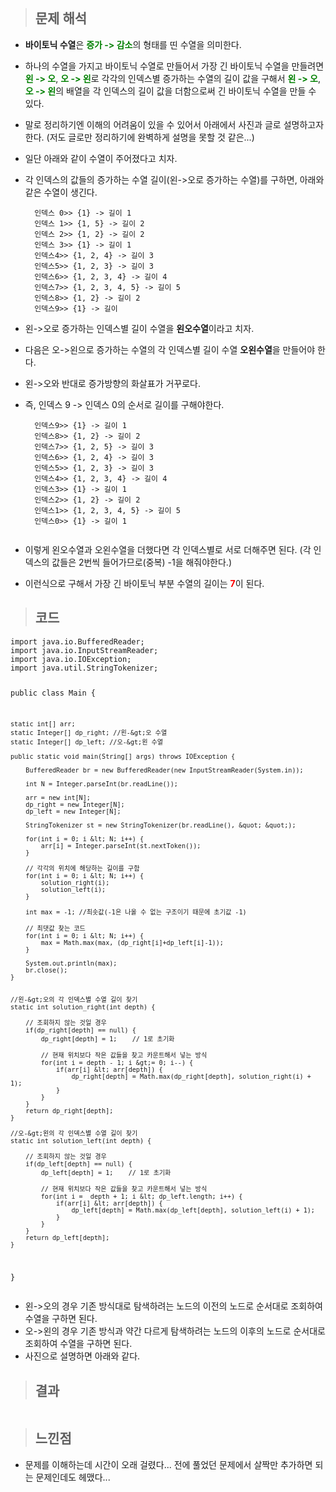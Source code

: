 <p><img alt="" src="https://velog.velcdn.com/images/gayeong39/post/72536966-5009-40bc-b8e1-cb1d62ec838b/image.png" /></p>
<blockquote>
<h2 id="문제-해석">문제 해석</h2>
</blockquote>
<ul>
<li><p><strong>바이토닉 수열</strong>은 <span style="color: green;"><strong>증가 -&gt; 감소</strong></span>의 형태를 띤 수열을 의미한다.</p>
</li>
<li><p>하나의 수열을 가지고 바이토닉 수열로 만들어서 가장 긴 바이토닉 수열을 만들려면 <span style="color: green;"><strong>왼 -&gt; 오</strong></span>, <span style="color: green;"><strong>오 -&gt; 왼</strong></span>로 각각의 인덱스별 증가하는 수열의 길이 값을 구해서  <span style="color: green;"><strong>왼 -&gt; 오</strong></span>, <span style="color: green;"><strong>오 -&gt; 왼</strong></span>의 배열을 각 인덱스의 길이 값을 더함으로써 긴 바이토닉 수열을 만들 수 있다. </p>
</li>
<li><p>말로 정리하기엔 이해의 어려움이 있을 수 있어서 아래에서 사진과 글로 설명하고자 한다. (저도 글로만 정리하기에 완벽하게 설명을 못할 것 같은...)</p>
</li>
<li><p>일단 아래와 같이 수열이 주어졌다고 치자.
<img alt="" src="https://velog.velcdn.com/images/gayeong39/post/fc25c0fe-7dd5-4656-b5ae-825d3b91c5b7/image.png" /></p>
</li>
<li><p>각 인덱스의 값들의 증가하는 수열 길이(왼-&gt;오로 증가하는 수열)를 구하면, 아래와 같은 수열이 생긴다.</p>
<pre><code>  인덱스 0&gt;&gt; {1} -&gt; 길이 1
  인덱스 1&gt;&gt; {1, 5} -&gt; 길이 2
  인덱스 2&gt;&gt; {1, 2} -&gt; 길이 2
  인덱스 3&gt;&gt; {1} -&gt; 길이 1
  인덱스4&gt;&gt; {1, 2, 4} -&gt; 길이 3
  인덱스5&gt;&gt; {1, 2, 3} -&gt; 길이 3
  인덱스6&gt;&gt; {1, 2, 3, 4} -&gt; 길이 4
  인덱스7&gt;&gt; {1, 2, 3, 4, 5} -&gt; 길이 5
  인덱스8&gt;&gt; {1, 2} -&gt; 길이 2
  인덱스9&gt;&gt; {1} -&gt; 길이</code></pre></li>
<li><p>왼-&gt;오로 증가하는 인덱스별 길이 수열을 <strong>왼오수열</strong>이라고 치자.
<img alt="" src="https://velog.velcdn.com/images/gayeong39/post/1a1d11ab-7ae9-4877-aaee-488a4375b327/image.png" /></p>
</li>
</ul>
<ul>
<li><p>다음은 오-&gt;왼으로 증가하는 수열의 각 인덱스별 길이 수열 <strong>오왼수열</strong>을 만들어야 한다.</p>
</li>
<li><p>왼-&gt;오와 반대로 증가방향의 화살표가 거꾸로다. </p>
</li>
<li><p>즉, 인덱스 9 -&gt; 인덱스 0의 순서로 길이를 구해야한다.
<img alt="" src="https://velog.velcdn.com/images/gayeong39/post/95fe6af3-7702-4a56-8c9b-e583cf8629a8/image.png" /></p>
<pre><code>  인덱스9&gt;&gt; {1} -&gt; 길이 1
  인덱스8&gt;&gt; {1, 2} -&gt; 길이 2
  인덱스7&gt;&gt; {1, 2, 5} -&gt; 길이 3
  인덱스6&gt;&gt; {1, 2, 4} -&gt; 길이 3
  인덱스5&gt;&gt; {1, 2, 3} -&gt; 길이 3
  인덱스4&gt;&gt; {1, 2, 3, 4} -&gt; 길이 4
  인덱스3&gt;&gt; {1} -&gt; 길이 1
  인덱스2&gt;&gt; {1, 2} -&gt; 길이 2
  인덱스1&gt;&gt; {1, 2, 3, 4, 5} -&gt; 길이 5
  인덱스0&gt;&gt; {1} -&gt; 길이 1</code></pre><p><img alt="" src="https://velog.velcdn.com/images/gayeong39/post/5c4d06ff-abb6-4733-880c-84b915391082/image.png" /></p>
</li>
<li><p>이렇게 왼오수열과 오왼수열을 더했다면 각 인덱스별로 서로 더해주면 된다. (각 인덱스의 값들은 2번씩 들어가므로(중복) -1을 해줘야한다.)
<img alt="" src="https://velog.velcdn.com/images/gayeong39/post/bc217f7c-5665-4870-8d8b-ff6a6c649cff/image.png" /></p>
</li>
<li><p>이런식으로 구해서 가장 긴 바이토닉 부분 수열의 길이는 <span style="color: red;"><strong>7</strong></span>이 된다.</p>
</li>
</ul>
<blockquote>
<h2 id="코드">코드</h2>
</blockquote>
<pre><code class="language-java">import java.io.BufferedReader;
import java.io.InputStreamReader;
import java.io.IOException;
import java.util.StringTokenizer;

public class Main {

    static int[] arr;
    static Integer[] dp_right; //왼-&gt;오 수열
    static Integer[] dp_left; //오-&gt;왼 수열

    public static void main(String[] args) throws IOException {

        BufferedReader br = new BufferedReader(new InputStreamReader(System.in));

        int N = Integer.parseInt(br.readLine());

        arr = new int[N];
        dp_right = new Integer[N];
        dp_left = new Integer[N];

        StringTokenizer st = new StringTokenizer(br.readLine(), &quot; &quot;);

        for(int i = 0; i &lt; N; i++) {
            arr[i] = Integer.parseInt(st.nextToken());
        }

        // 각각의 위치에 해당하는 길이를 구함
        for(int i = 0; i &lt; N; i++) {
            solution_right(i);
            solution_left(i);
        }

        int max = -1; //최솟값(-1은 나올 수 없는 구조이기 때문에 초기값 -1)

        // 최댓값 찾는 코드
        for(int i = 0; i &lt; N; i++) {
            max = Math.max(max, (dp_right[i]+dp_left[i]-1));
        }

        System.out.println(max);
        br.close();
    }


    //왼-&gt;오의 각 인덱스별 수열 길이 찾기
    static int solution_right(int depth) {

        // 조회하지 않는 것일 경우
        if(dp_right[depth] == null) {
            dp_right[depth] = 1;    // 1로 초기화

            // 현재 위치보다 작은 값들을 찾고 카운트해서 넣는 방식
            for(int i = depth - 1; i &gt;= 0; i--) {
                if(arr[i] &lt; arr[depth]) {
                    dp_right[depth] = Math.max(dp_right[depth], solution_right(i) + 1);
                }
            }
        }
        return dp_right[depth];
    }

    //오-&gt;왼의 각 인덱스별 수열 길이 찾기
    static int solution_left(int depth) {

        // 조회하지 않는 것일 경우
        if(dp_left[depth] == null) {
            dp_left[depth] = 1;    // 1로 초기화

            // 현재 위치보다 작은 값들을 찾고 카운트해서 넣는 방식
            for(int i =  depth + 1; i &lt; dp_left.length; i++) {
                if(arr[i] &lt; arr[depth]) {
                    dp_left[depth] = Math.max(dp_left[depth], solution_left(i) + 1);
                }
            }
        }
        return dp_left[depth];
    }
}</code></pre>
<ul>
<li>왼-&gt;오의 경우 기존 방식대로 탐색하려는 노드의 이전의 노드로 순서대로 조회하여 수열을 구하면 된다.</li>
<li>오-&gt;왼의 경우 기존 방식과 약간 다르게 탐색하려는 노드의 이후의 노드로 순서대로 조회하여 수열을 구하면 된다.</li>
<li>사진으로 설명하면 아래와 같다.
<img alt="" src="https://velog.velcdn.com/images/gayeong39/post/2cb919d1-0e60-48be-a351-a00d00cf8b39/image.png" /></li>
</ul>
<blockquote>
<h2 id="결과">결과</h2>
</blockquote>
<p><img alt="" src="https://velog.velcdn.com/images/gayeong39/post/9b84ae13-9cb4-49fe-9ea0-58c9f0f52256/image.png" /></p>
<blockquote>
<h2 id="느낀점">느낀점</h2>
</blockquote>
<ul>
<li>문제를 이해하는데 시간이 오래 걸렸다... 전에 풀었던 문제에서 살짝만 추가하면 되는 문제인데도 헤맸다...</li>
</ul>